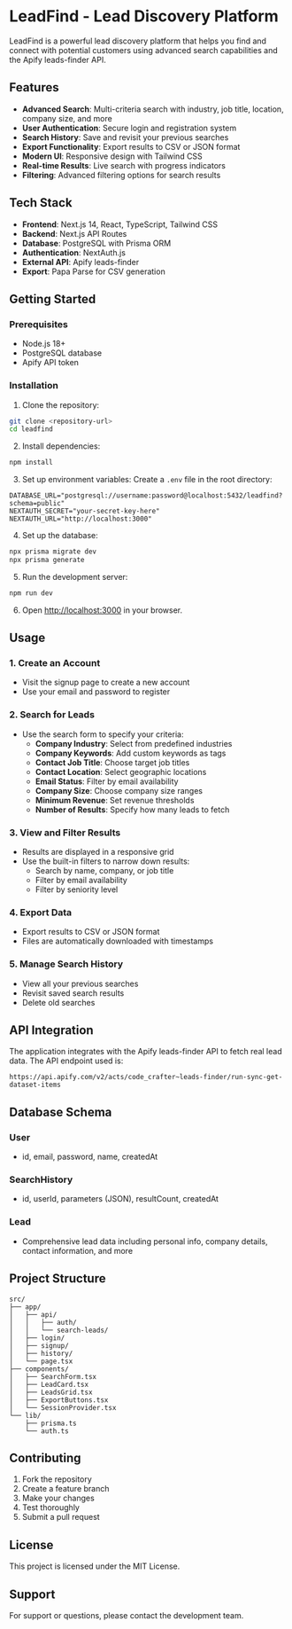 # LeadFind - Lead Discovery Platform

LeadFind is a powerful lead discovery platform that helps you find and connect with potential customers using advanced search capabilities and the Apify leads-finder API.

## Features

- **Advanced Search**: Multi-criteria search with industry, job title, location, company size, and more
- **User Authentication**: Secure login and registration system
- **Search History**: Save and revisit your previous searches
- **Export Functionality**: Export results to CSV or JSON format
- **Modern UI**: Responsive design with Tailwind CSS
- **Real-time Results**: Live search with progress indicators
- **Filtering**: Advanced filtering options for search results

## Tech Stack

- **Frontend**: Next.js 14, React, TypeScript, Tailwind CSS
- **Backend**: Next.js API Routes
- **Database**: PostgreSQL with Prisma ORM
- **Authentication**: NextAuth.js
- **External API**: Apify leads-finder
- **Export**: Papa Parse for CSV generation

## Getting Started

### Prerequisites

- Node.js 18+ 
- PostgreSQL database
- Apify API token

### Installation

1. Clone the repository:
```bash
git clone <repository-url>
cd leadfind
```

2. Install dependencies:
```bash
npm install
```

3. Set up environment variables:
Create a `.env` file in the root directory:
```env
DATABASE_URL="postgresql://username:password@localhost:5432/leadfind?schema=public"
NEXTAUTH_SECRET="your-secret-key-here"
NEXTAUTH_URL="http://localhost:3000"
```

4. Set up the database:
```bash
npx prisma migrate dev
npx prisma generate
```

5. Run the development server:
```bash
npm run dev
```

6. Open [http://localhost:3000](http://localhost:3000) in your browser.

## Usage

### 1. Create an Account
- Visit the signup page to create a new account
- Use your email and password to register

### 2. Search for Leads
- Use the search form to specify your criteria:
  - **Company Industry**: Select from predefined industries
  - **Company Keywords**: Add custom keywords as tags
  - **Contact Job Title**: Choose target job titles
  - **Contact Location**: Select geographic locations
  - **Email Status**: Filter by email availability
  - **Company Size**: Choose company size ranges
  - **Minimum Revenue**: Set revenue thresholds
  - **Number of Results**: Specify how many leads to fetch

### 3. View and Filter Results
- Results are displayed in a responsive grid
- Use the built-in filters to narrow down results:
  - Search by name, company, or job title
  - Filter by email availability
  - Filter by seniority level

### 4. Export Data
- Export results to CSV or JSON format
- Files are automatically downloaded with timestamps

### 5. Manage Search History
- View all your previous searches
- Revisit saved search results
- Delete old searches

## API Integration

The application integrates with the Apify leads-finder API to fetch real lead data. The API endpoint used is:
```
https://api.apify.com/v2/acts/code_crafter~leads-finder/run-sync-get-dataset-items
```

## Database Schema

### User
- id, email, password, name, createdAt

### SearchHistory
- id, userId, parameters (JSON), resultCount, createdAt

### Lead
- Comprehensive lead data including personal info, company details, contact information, and more

## Project Structure

```
src/
├── app/
│   ├── api/
│   │   ├── auth/
│   │   └── search-leads/
│   ├── login/
│   ├── signup/
│   ├── history/
│   └── page.tsx
├── components/
│   ├── SearchForm.tsx
│   ├── LeadCard.tsx
│   ├── LeadsGrid.tsx
│   ├── ExportButtons.tsx
│   └── SessionProvider.tsx
└── lib/
    ├── prisma.ts
    └── auth.ts
```

## Contributing

1. Fork the repository
2. Create a feature branch
3. Make your changes
4. Test thoroughly
5. Submit a pull request

## License

This project is licensed under the MIT License.

## Support

For support or questions, please contact the development team.